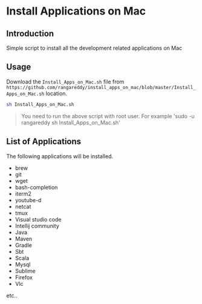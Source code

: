 # Install Applications on Mac

## Introduction

Simple script to install all the development related applications on Mac

## Usage

Download the `Install_Apps_on_Mac.sh` file from `https://github.com/rangareddy/install_apps_on_mac/blob/master/Install_Apps_on_Mac.sh` location.

```sh
sh Install_Apps_on_Mac.sh
```

> You need to run the above script with root user. For example 'sudo -u rangareddy sh Install_Apps_on_Mac.sh'

## List of Applications

The following applications will be installed.

* brew
* git
* wget
* bash-completion
* iterm2
* youtube-d
* netcat
* tmux
* Visual studio code
* Intellij community
* Java
* Maven
* Gradle
* Sbt
* Scala
* Mysql
* Sublime
* Firefox
* Vlc

etc..